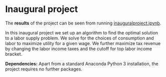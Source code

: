 # Inaugural project

The **results** of the project can be seen from running [inauguralproject.ipynb](inauguralproject.ipynb).

In this inaugural project we set up an algorithm to find the optimal solution to a labor supply problem. 
We solve for the choices of consumption and labor to maximize utility for a given wage. 
We further maximize tax revenue by changing the labor income taxes and the cutoff for top labor income bracket.

**Dependencies:** Apart from a standard Anaconda Python 3 installation, the project requires no further packages.
